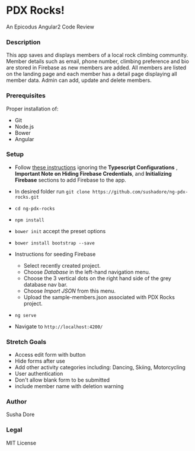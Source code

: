 # PDX Rocks!

An Epicodus Angular2 Code Review

### Description
This app saves and displays members of a local rock climbing community. Member details such as email, phone number, climbing preference and bio are stored in Firebase as new members are added. All members are listed on the landing page and each member has a detail page displaying all member data. Admin can add, update and delete members.

### Prerequisites
Proper installation of:
  * Git
  * Node.js
  * Bower
  * Angular

### Setup
  * Follow [these instructions](https://www.learnhowtoprogram.com/javascript/angular-extended/firebase-introduction-and-setup) ignoring the __Typescript Configurations__ , __Important Note on Hiding Firebase Credentials__, and __Initializing Firebase__  sections to add Firebase to the app.

  * In desired folder run `git clone https://github.com/sushadore/ng-pdx-rocks.git`
  * `cd ng-pdx-rocks`
  * `npm install`
  * `bower init` accept the preset options
  * `bower install bootstrap --save`
  * Instructions for seeding Firebase
    * Select recently created project.
    * Choose _Database_ in the left-hand navigation menu.
    * Choose the 3 vertical dots on the right hand side of the grey database nav bar.
    * Choose _Import JSON_ from this menu.
    * Upload the sample-members.json associated with PDX Rocks project.
  * `ng serve`
  * Navigate to `http://localhost:4200/`

### Stretch Goals
  * Access edit form with button
  * Hide forms after use
  * Add other activity categories including: Dancing, Skiing, Motorcycling
  * User authentication
  * Don't allow blank form to be submitted
  * include member name with deletion warning

### Author
Susha Dore
### Legal
MIT License
